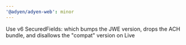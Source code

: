 ```yaml
---
'@adyen/adyen-web': minor
---
```


Use v6 SecuredFields: which bumps the JWE version, drops the ACH bundle, and disallows the "compat" version on Live
